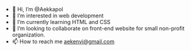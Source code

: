 - 👋 Hi, I’m @Aekkapol
- 👀 I’m interested in web development
- 🌱 I’m currently learning HTML and CSS
- 💞️ I’m looking to collaborate on front-end website for small non-profit organization.
- 📫 How to reach me aekenvi@gmail.com

<!---
Aekkapol/Aekkapol is a ✨ special ✨ repository because its `README.md` (this file) appears on your GitHub profile.
You can click the Preview link to take a look at your changes.
--->
